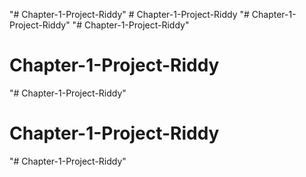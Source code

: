 "# Chapter-1-Project-Riddy" 
#   C h a p t e r - 1 - P r o j e c t - R i d d y  
 "# Chapter-1-Project-Riddy" 
"# Chapter-1-Project-Riddy" 
# Chapter-1-Project-Riddy
"# Chapter-1-Project-Riddy" 
# Chapter-1-Project-Riddy
"# Chapter-1-Project-Riddy" 
